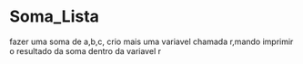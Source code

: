 # Soma_Lista
fazer uma soma de a,b,c, crio mais uma variavel chamada r,mando imprimir o resultado da soma dentro da variavel r
